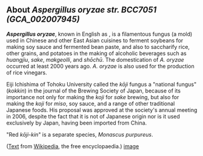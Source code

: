 About *Aspergillus oryzae str. BCC7051 (GCA\_002007945)* 
--------------------------------------------------------



***Aspergillus oryzae***, known in English as , is a filamentous fungus
(a mold) used in Chinese and other East Asian cuisines to ferment
soybeans for making soy sauce and fermented bean paste, and also to
saccharify rice, other grains, and potatoes in the making of alcoholic
beverages such as *huangjiu*, *sake*, *makgeolli*, and *shōchū*. The
domestication of *A. oryzae* occurred at least 2000 years ago. *A.
oryzae* is also used for the production of rice vinegars.

Eiji Ichishima of Tohoku University called the *kōji* fungus a
\"national fungus\" (*kokkin*) in the journal of the Brewing Society of
Japan, because of its importance not only for making the *koji* for
*sake* brewing, but also for making the *koji* for *miso*, soy sauce,
and a range of other traditional Japanese foods. His proposal was
approved at the society\'s annual meeting in 2006, despite the fact that
it is not of Japanese origin nor is it used exclusively by Japan, having
been imported from China.

\"Red *kōji-kin*\" is a separate species, *Monascus purpureus*.

([Text](http://en.wikipedia.org/wiki/Aspergillus_oryzae) from
[Wikipedia](http://en.wikipedia.org/), the free encyclopaedia.)
[image](https://commons.wikimedia.org/wiki/File:Aspergillus_oryzae_(%E9%BA%B9).jpg)

